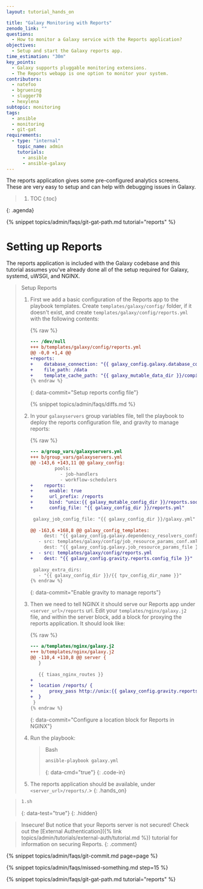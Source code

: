 ```yaml
---
layout: tutorial_hands_on

title: "Galaxy Monitoring with Reports"
zenodo_link: ""
questions:
  - How to monitor a Galaxy service with the Reports application?
objectives:
  - Setup and start the Galaxy reports app.
time_estimation: "30m"
key_points:
  - Galaxy supports pluggable monitoring extensions.
  - The Reports webapp is one option to monitor your system.
contributors:
  - natefoo
  - bgruening
  - slugger70
  - hexylena
subtopic: monitoring
tags:
  - ansible
  - monitoring
  - git-gat
requirements:
  - type: "internal"
    topic_name: admin
    tutorials:
      - ansible
      - ansible-galaxy
---
```


The reports application gives some pre-configured analytics screens. These are very easy to setup and can help with debugging issues in Galaxy.

> <agenda-title></agenda-title>
>
> 1. TOC
> {:toc}
>
{: .agenda}

{% snippet topics/admin/faqs/git-gat-path.md tutorial="reports" %}

# Setting up Reports

The reports application is included with the Galaxy codebase and this tutorial assumes you've already done all of the setup required for Galaxy, systemd, uWSGI, and NGINX.

> <hands-on-title>Setup Reports</hands-on-title>
>
>
> 1. First we add a basic configuration of the Reports app to the playbook templates. Create `templates/galaxy/config/` folder, if it doesn't exist, and create `templates/galaxy/config/reports.yml` with the following contents:
>
>    {% raw %}
>    ```diff
>    --- /dev/null
>    +++ b/templates/galaxy/config/reports.yml
>    @@ -0,0 +1,4 @@
>    +reports:
>    +    database_connection: "{{ galaxy_config.galaxy.database_connection }}"
>    +    file_path: /data
>    +    template_cache_path: "{{ galaxy_mutable_data_dir }}/compiled_templates/reports/"
>    {% endraw %}
>    ```
>    {: data-commit="Setup reports config file"}
>
>    {% snippet topics/admin/faqs/diffs.md %}
>
> 2. In your `galaxyservers` group variables file, tell the playbook to deploy the reports configuration file, and gravity to manage reports:
>
>    {% raw %}
>    ```diff
>    --- a/group_vars/galaxyservers.yml
>    +++ b/group_vars/galaxyservers.yml
>    @@ -143,6 +143,11 @@ galaxy_config:
>             pools:
>               - job-handlers
>               - workflow-schedulers
>    +    reports:
>    +      enable: true
>    +      url_prefix: /reports
>    +      bind: "unix:{{ galaxy_mutable_config_dir }}/reports.sock"
>    +      config_file: "{{ galaxy_config_dir }}/reports.yml"
>     
>     galaxy_job_config_file: "{{ galaxy_config_dir }}/galaxy.yml"
>     
>    @@ -163,6 +168,8 @@ galaxy_config_templates:
>         dest: "{{ galaxy_config.galaxy.dependency_resolvers_config_file }}"
>       - src: templates/galaxy/config/job_resource_params_conf.xml.j2
>         dest: "{{ galaxy_config.galaxy.job_resource_params_file }}"
>    +  - src: templates/galaxy/config/reports.yml
>    +    dest: "{{ galaxy_config.gravity.reports.config_file }}"
>     
>     galaxy_extra_dirs:
>       - "{{ galaxy_config_dir }}/{{ tpv_config_dir_name }}"
>    {% endraw %}
>    ```
>    {: data-commit="Enable gravity to manage reports"}
>
>
> 4. Then we need to tell NGINX it should serve our Reports app under `<server_url>/reports` url. Edit your `templates/nginx/galaxy.j2` file, and within the server block, add a block for proxying the reports application. It should look like:
>
>    {% raw %}
>    ```diff
>    --- a/templates/nginx/galaxy.j2
>    +++ b/templates/nginx/galaxy.j2
>    @@ -110,4 +110,8 @@ server {
>     	}
>     
>     	{{ tiaas_nginx_routes }}
>    +
>    +	location /reports/ {
>    +		proxy_pass http://unix:{{ galaxy_config.gravity.reports.bind }}:/;
>    +	}
>     }
>    {% endraw %}
>    ```
>    {: data-commit="Configure a location block for Reports in NGINX"}
>
> 5. Run the playbook:
>
>    > <code-in-title>Bash</code-in-title>
>    > ```bash
>    > ansible-playbook galaxy.yml
>    > ```
>    > {: data-cmd="true"}
>    {: .code-in}
>
> 6. The reports application should be available, under `<server_url>/reports/`.>
{: .hands_on}

> ```bash
> 1.sh
> ```
> {: data-test="true"}
{: .hidden}

> <comment-title>Insecure!</comment-title>
> But notice that your Reports server is not secured! Check out the [External Authentication]({% link topics/admin/tutorials/external-auth/tutorial.md %}) tutorial for information on securing Reports.
{: .comment}

{% snippet topics/admin/faqs/git-commit.md page=page %}

{% snippet topics/admin/faqs/missed-something.md step=15 %}

{% snippet topics/admin/faqs/git-gat-path.md tutorial="reports" %}
